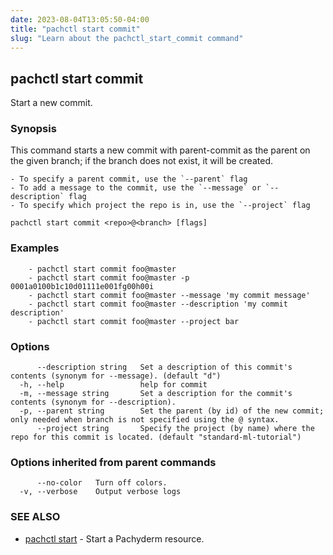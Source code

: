 ```yaml
---
date: 2023-08-04T13:05:50-04:00
title: "pachctl start commit"
slug: "Learn about the pachctl_start_commit command"
---
```


## pachctl start commit

Start a new commit.

### Synopsis

This command starts a new commit with parent-commit as the parent on the given branch; if the branch does not exist, it will be created. 

	- To specify a parent commit, use the `--parent` flag 
	- To add a message to the commit, use the `--message` or `--description` flag 
	- To specify which project the repo is in, use the `--project` flag 


```
pachctl start commit <repo>@<branch> [flags]
```

### Examples

```
	- pachctl start commit foo@master 
	- pachctl start commit foo@master -p 0001a0100b1c10d01111e001fg00h00i 
	- pachctl start commit foo@master --message 'my commit message' 
	- pachctl start commit foo@master --description 'my commit description' 
	- pachctl start commit foo@master --project bar
```

### Options

```
      --description string   Set a description of this commit's contents (synonym for --message). (default "d")
  -h, --help                 help for commit
  -m, --message string       Set a description for the commit's contents (synonym for --description).
  -p, --parent string        Set the parent (by id) of the new commit; only needed when branch is not specified using the @ syntax.
      --project string       Specify the project (by name) where the repo for this commit is located. (default "standard-ml-tutorial")
```

### Options inherited from parent commands

```
      --no-color   Turn off colors.
  -v, --verbose    Output verbose logs
```

### SEE ALSO

* [pachctl start](/commands/pachctl_start/)	 - Start a Pachyderm resource.

